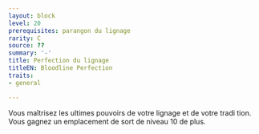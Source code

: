 ```yaml
---
layout: block
level: 20
prerequisites: parangon du lignage
rarity: C
source: ??
summary: '-'
title: Perfection du lignage
titleEN: Bloodline Perfection
traits:
- general

---
```


<p>Vous maîtrisez les ultimes pouvoirs de votre lignage et de votre tradi tion. Vous gagnez un emplacement de sort de niveau 10 de plus.</p>